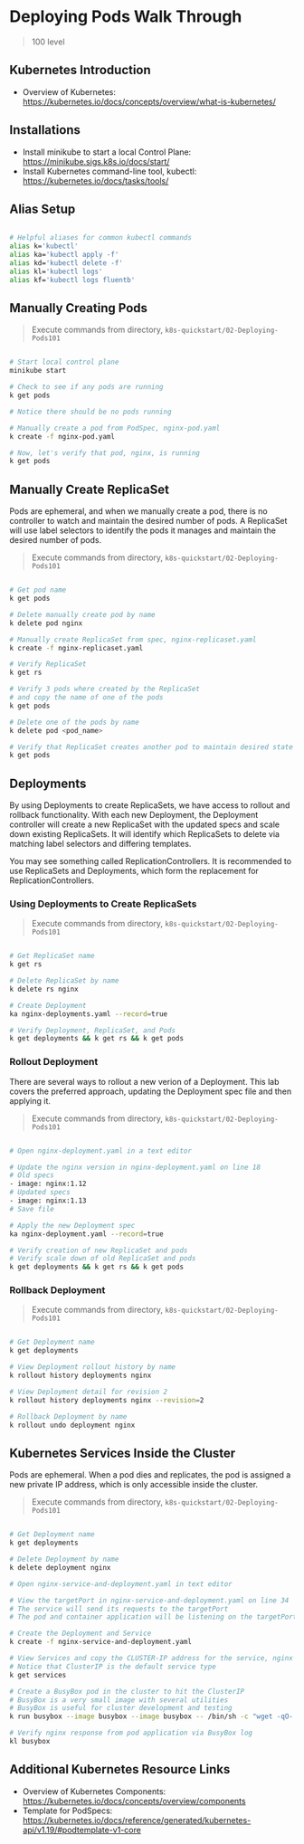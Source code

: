 # Deploying Pods Walk Through

> 100 level

## Kubernetes Introduction

- Overview of Kubernetes: <https://kubernetes.io/docs/concepts/overview/what-is-kubernetes/>

## Installations

- Install minikube to start a local Control Plane: <https://minikube.sigs.k8s.io/docs/start/>
- Install Kubernetes command-line tool, kubectl: <https://kubernetes.io/docs/tasks/tools/>

## Alias Setup

```bash

# Helpful aliases for common kubectl commands
alias k='kubectl'
alias ka='kubectl apply -f'
alias kd='kubectl delete -f'
alias kl='kubectl logs'
alias kf='kubectl logs fluentb'

```

## Manually Creating Pods

> Execute commands from directory, `k8s-quickstart/02-Deploying-Pods101`

```bash

# Start local control plane
minikube start

# Check to see if any pods are running
k get pods

# Notice there should be no pods running

# Manually create a pod from PodSpec, nginx-pod.yaml
k create -f nginx-pod.yaml

# Now, let's verify that pod, nginx, is running
k get pods

```

## Manually Create ReplicaSet

Pods are ephemeral, and when we manually create a pod, there is no controller to watch and maintain the desired number of pods. A ReplicaSet will use label selectors to identify the pods it manages and maintain the desired number of pods.

> Execute commands from directory, `k8s-quickstart/02-Deploying-Pods101`

```bash

# Get pod name
k get pods

# Delete manually create pod by name
k delete pod nginx

# Manually create ReplicaSet from spec, nginx-replicaset.yaml
k create -f nginx-replicaset.yaml

# Verify ReplicaSet
k get rs

# Verify 3 pods where created by the ReplicaSet
# and copy the name of one of the pods
k get pods

# Delete one of the pods by name
k delete pod <pod_name>

# Verify that ReplicaSet creates another pod to maintain desired state
k get pods


```

## Deployments

By using Deployments to create ReplicaSets, we have access to rollout and rollback functionality. With each new Deployment, the Deployment controller will create a new ReplicaSet with the updated specs and scale down existing ReplicaSets. It will identify which ReplicaSets to delete via matching label selectors and differing templates.

You may see something called ReplicationControllers. It is recommended to use ReplicaSets and Deployments, which form the replacement for ReplicationControllers.

### Using Deployments to Create ReplicaSets

> Execute commands from directory, `k8s-quickstart/02-Deploying-Pods101`

```bash

# Get ReplicaSet name
k get rs

# Delete ReplicaSet by name
k delete rs nginx

# Create Deployment
ka nginx-deployments.yaml --record=true

# Verify Deployment, ReplicaSet, and Pods
k get deployments && k get rs && k get pods

```

### Rollout Deployment

There are several ways to rollout a new verion of a Deployment. This lab covers the preferred approach, updating the Deployment spec file and then applying it.

> Execute commands from directory, `k8s-quickstart/02-Deploying-Pods101`

```bash

# Open nginx-deployment.yaml in a text editor

# Update the nginx version in nginx-deployment.yaml on line 18
# Old specs
- image: nginx:1.12
# Updated specs
- image: nginx:1.13
# Save file

# Apply the new Deployment spec
ka nginx-deployment.yaml --record=true

# Verify creation of new ReplicaSet and pods
# Verify scale down of old ReplicaSet and pods
k get deployments && k get rs && k get pods

```

### Rollback Deployment

> Execute commands from directory, `k8s-quickstart/02-Deploying-Pods101`

```bash

# Get Deployment name
k get deployments

# View Deployment rollout history by name
k rollout history deployments nginx

# View Deployment detail for revision 2
k rollout history deployments nginx --revision=2

# Rollback Deployment by name
k rollout undo deployment nginx

```

## Kubernetes Services Inside the Cluster

Pods are ephemeral. When a pod dies and replicates, the pod is assigned a new private IP address, which is only accessible inside the cluster.

> Execute commands from directory, `k8s-quickstart/02-Deploying-Pods101`

```bash

# Get Deployment name
k get deployments

# Delete Deployment by name
k delete deployment nginx

# Open nginx-service-and-deployment.yaml in text editor

# View the targetPort in nginx-service-and-deployment.yaml on line 34
# The service will send its requests to the targetPort
# The pod and container application will be listening on the targetPort

# Create the Deployment and Service
k create -f nginx-service-and-deployment.yaml

# View Services and copy the CLUSTER-IP address for the service, nginx
# Notice that ClusterIP is the default service type
k get services

# Create a BusyBox pod in the cluster to hit the ClusterIP
# BusyBox is a very small image with several utilities
# BusyBox is useful for cluster development and testing
k run busybox --image busybox --image busybox -- /bin/sh -c "wget -qO- http://<cluster_ip>:80" --restart never

# Verify nginx response from pod application via BusyBox log
kl busybox

```

## Additional Kubernetes Resource Links

- Overview of Kubernetes Components: <https://kubernetes.io/docs/concepts/overview/components>
- Template for PodSpecs: <https://kubernetes.io/docs/reference/generated/kubernetes-api/v1.19/#podtemplate-v1-core>
